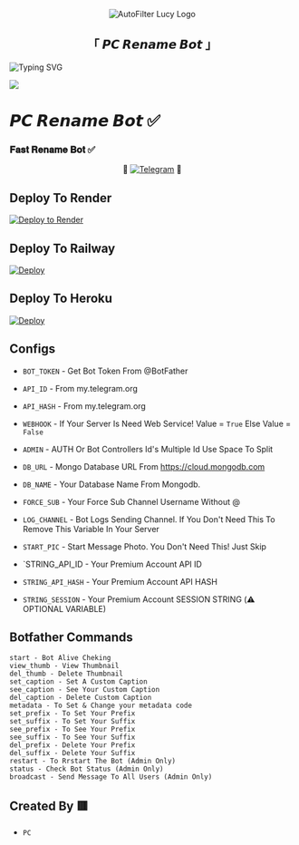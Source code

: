 
<p align="center">
  <img src="https://graph.org/file/d88debe319cd52d403748.jpg" alt="AutoFilter Lucy Logo">
</p>
<h2 align="center">
  「 𝙋𝘾 𝙍𝙚𝙣𝙖𝙢𝙚 𝘽𝙤𝙩 」
</h2>


![Typing SVG](https://readme-typing-svg.herokuapp.com/?lines=PC+RENAME+BOT+!;CREATED+BY+PC!;)
</p>


<img src="https://user-images.githubusercontent.com/73097560/115834477-dbab4500-a447-11eb-908a-139a6edaec5c.gif">

# 𝙋𝘾 𝙍𝙚𝙣𝙖𝙢𝙚 𝘽𝙤𝙩 ✅


### 𝐅𝐚𝐬𝐭 𝐑𝐞𝐧𝐚𝐦𝐞 𝐁𝐨𝐭 ✅

<p align="center">
📡 <a href="https://t.me/pcott"><img title="Telegram" src="https://img.shields.io/static/v1?label=PCRename&message=BOT&color=blue-green"></a> 📡
</p>


## Deploy To Render              

[![Deploy to Render](https://render.com/images/deploy-to-render-button.svg)](https://render.com/deploy?repo=https://github.com/pcbotz/PC-fast-rename-bot)

## Deploy To Railway

<a href="https://graph.org/file/fabd75cd5043d2cfdc13d.jpg"><img src="https://railway.app/button.svg" alt="Deploy"></a>

## Deploy To Heroku

<a href="https://heroku.com/deploy?template=https://github.com/pcbotz/PC-fast-rename-bot"><img src="https://www.herokucdn.com/deploy/button.svg" alt="Deploy"></a>



## Configs 

* `BOT_TOKEN`  - Get Bot Token From @BotFather

* `API_ID` - From my.telegram.org 

* `API_HASH` - From my.telegram.org

* `WEBHOOK` - If Your Server Is Need Web Service! Value = `True` Else Value = `False`

* `ADMIN` - AUTH Or Bot Controllers Id's Multiple Id Use Space To Split 

* `DB_URL`  - Mongo Database URL From https://cloud.mongodb.com

* `DB_NAME`  - Your Database Name From Mongodb. 

* `FORCE_SUB` - Your Force Sub Channel Username Without @

* `LOG_CHANNEL` - Bot Logs Sending Channel. If You Don't Need This To Remove This Variable In Your Server

* `START_PIC` - Start Message Photo. You Don't Need This! Just Skip

* `STRING_API_ID - Your Premium Account API ID

* `STRING_API_HASH` - Your Premium Account API HASH

* `STRING_SESSION` - Your Premium Account SESSION STRING (⚠️ OPTIONAL VARIABLE)

## Botfather Commands
```
start - Bot Alive Cheking
view_thumb - View Thumbnail
del_thumb - Delete Thumbnail
set_caption - Set A Custom Caption
see_caption - See Your Custom Caption
del_caption - Delete Custom Caption
metadata - To Set & Change your metadata code
set_prefix - To Set Your Prefix
set_suffix - To Set Your Suffix
see_prefix - To See Your Prefix
see_suffix - To See Your Suffix
del_prefix - Delete Your Prefix
del_suffix - Delete Your Suffix
restart - To Rrstart The Bot (Admin Only)
status - Check Bot Status (Admin Only)
broadcast - Send Message To All Users (Admin Only)
```

## Created By 🟥
- `PC` 

